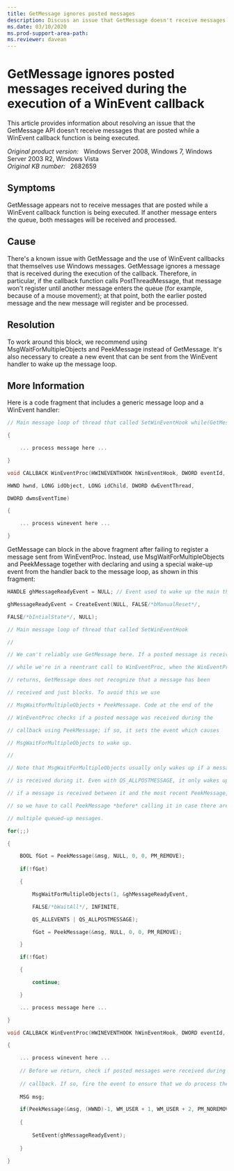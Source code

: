 ```yaml
---
title: GetMessage ignores posted messages
description: Discuss an issue that GetMessage doesn't receive messages posted while a WinEvent callback function is being executed. Provides resolutions.
ms.date: 03/10/2020
ms.prod-support-area-path:
ms.reviewer: davean
---
```

# GetMessage ignores posted messages received during the execution of a WinEvent callback

This article provides information about resolving an issue that the GetMessage API doesn't receive messages that are posted while a WinEvent callback function is being executed.

_Original product version:_ &nbsp; Windows Server 2008, Windows 7, Windows Server 2003 R2, Windows Vista  
_Original KB number:_ &nbsp; 2682659

## Symptoms

GetMessage appears not to receive messages that are posted while a WinEvent callback function is being executed. If another message enters the queue, both messages will be received and processed.

## Cause

There's a known issue with GetMessage and the use of WinEvent callbacks that themselves use Windows messages. GetMessage ignores a message that is received during the execution of the callback. Therefore, in particular, if the callback function calls PostThreadMessage, that message won't register until another message enters the queue (for example, because of a mouse movement); at that point, both the earlier posted message and the new message will register and be processed.

## Resolution

To work around this block, we recommend using MsgWaitForMultipleObjects and PeekMessage instead of GetMessage. It's also necessary to create a new event that can be sent from the WinEvent handler to wake up the message loop.

## More Information

Here is a code fragment that includes a generic message loop and a WinEvent handler:

```cpp
// Main message loop of thread that called SetWinEventHook while(GetMessage(&msg, NULL, 0, 0))

{

    ... process message here ...

}

void CALLBACK WinEventProc(HWINEVENTHOOK hWinEventHook, DWORD eventId,

HWND hwnd, LONG idObject, LONG idChild, DWORD dwEventThread,

DWORD dwmsEventTime)

{

    ... process winevent here ...

}
```

GetMessage can block in the above fragment after failing to register a message sent from WinEventProc. Instead, use MsgWaitForMultipleObjects and PeekMessage together with declaring and using a special wake-up event from the handler back to the message loop, as shown in this fragment:

```cpp
HANDLE ghMessageReadyEvent = NULL; // Event used to wake up the main thread

ghMessageReadyEvent = CreateEvent(NULL, FALSE/*bManualReset*/,

FALSE/*bIntialState*/, NULL);

// Main message loop of thread that called SetWinEventHook

//

// We can't reliably use GetMessage here. If a posted message is received

// while we're in a reentrant call to WinEventProc, when the WinEventProc

// returns, GetMessage does not recognize that a message has been

// received and just blocks. To avoid this we use

// MsgWaitForMultipleObjects + PeekMessage. Code at the end of the

// WinEventProc checks if a posted message was received during the

// callback using PeekMessage; if so, it sets the event which causes

// MsgWaitForMultipleObjects to wake up.

//

// Note that MsgWaitForMultipleObjects usually only wakes up if a message

// is received during it. Even with QS_ALLPOSTMESSAGE, it only wakes up

// if a message is received between it and the most recent PeekMessage,

// so we have to call PeekMessage *before* calling it in case there are

// multiple queued-up messages.

for(;;)

{

    BOOL fGot = PeekMessage(&msg, NULL, 0, 0, PM_REMOVE);
    
    if(!fGot)

    {

        MsgWaitForMultipleObjects(1, &ghMessageReadyEvent,

        FALSE/*bWaitAll*/, INFINITE,

        QS_ALLEVENTS | QS_ALLPOSTMESSAGE);

        fGot = PeekMessage(&msg, NULL, 0, 0, PM_REMOVE);

    }

    if(!fGot)

    {

        continue;

    }

    ... process message here ...

}

void CALLBACK WinEventProc(HWINEVENTHOOK hWinEventHook, DWORD eventId, HWND hwnd, LONG idObject, LONG idChild, DWORD dwEventThread, DWORD dwmsEventTime)

{

    ... process winevent here ...
    
    // Before we return, check if posted messages were received during this
    
    // callback. If so, fire the event to ensure that we do process them.
    
    MSG msg;

    if(PeekMessage(&msg, (HWND)-1, WM_USER + 1, WM_USER + 2, PM_NOREMOVE | PM_QS_POSTMESSAGE))
    
    {
    
        SetEvent(ghMessageReadyEvent);
    
    }

}
```
